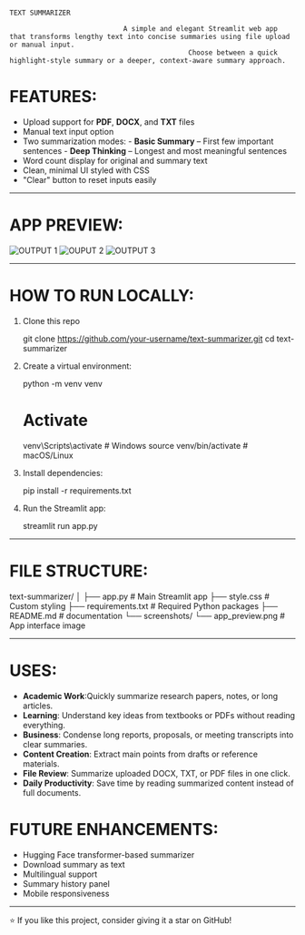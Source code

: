                                                                                       TEXT SUMMARIZER 
                                                                                      
                                A simple and elegant Streamlit web app that transforms lengthy text into concise summaries using file upload or manual input.
                                                Choose between a quick highlight-style summary or a deeper, context-aware summary approach.

# FEATURES:
-  Upload support for **PDF**, **DOCX**, and **TXT** files
-  Manual text input option
-  Two summarization modes:
       - **Basic Summary** – First few important sentences
       - **Deep Thinking** – Longest and most meaningful sentences
-   Word count display for original and summary text
-   Clean, minimal UI styled with CSS
-  "Clear" button to reset inputs easily
---

# APP PREVIEW:

![OUTPUT 1](https://github.com/user-attachments/assets/dbd4dc49-2eef-477d-b055-08c8cd4054d0)
![OUPUT 2](https://github.com/user-attachments/assets/b5707a07-31dc-4a63-a92d-0c26ffbedd20)
![OUTPUT 3](https://github.com/user-attachments/assets/a8a96141-eb40-4ea2-ad94-6199ef500bdc)

---

# HOW TO RUN LOCALLY:
1. Clone this repo

   git clone https://github.com/your-username/text-summarizer.git
   cd text-summarizer

2. Create a virtual environment:
   
   python -m venv venv
   # Activate
   venv\Scripts\activate   # Windows
   source venv/bin/activate  # macOS/Linux
   
3. Install dependencies:
   
   pip install -r requirements.txt

4. Run the Streamlit app:
   
   streamlit run app.py

---

# FILE STRUCTURE:

text-summarizer/
│
├── app.py                  # Main Streamlit app
├── style.css               # Custom styling
├── requirements.txt        # Required Python packages
├── README.md               # documentation
└── screenshots/
    └── app_preview.png     # App interface image
    
---
# USES:

- **Academic Work**:Quickly summarize research papers, notes, or long articles.
- **Learning**: Understand key ideas from textbooks or PDFs without reading everything.
- **Business**: Condense long reports, proposals, or meeting transcripts into clear summaries.
- **Content Creation**: Extract main points from drafts or reference materials.
- **File Review**: Summarize uploaded DOCX, TXT, or PDF files in one click.
- **Daily Productivity**: Save time by reading summarized content instead of full documents.

# FUTURE ENHANCEMENTS:

-  Hugging Face transformer-based summarizer
-  Download summary as text
-  Multilingual support
-  Summary history panel
-  Mobile responsiveness

---

⭐ If you like this project, consider giving it a star on GitHub!
